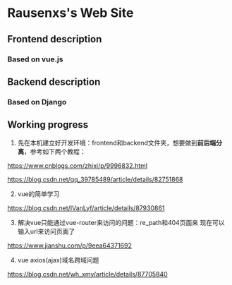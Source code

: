 # Rausenxs's Web Site

## Frontend description

### Based on vue.js

## Backend description

### Based on Django

## Working progress

1. 先在本机建立好开发环境：frontend和backend文件夹，想要做到**前后端分离**，参考如下两个教程：

https://www.cnblogs.com/zhixi/p/9996832.html

https://blog.csdn.net/qq_39785489/article/details/82751868

2. vue的简单学习

https://blog.csdn.net/IVanLyf/article/details/87930861

3. 解决vue只能通过vue-router来访问的问题：re_path和404页面来
现在可以输入url来访问页面了

https://www.jianshu.com/p/9eea64371692

4. vue axios(ajax)域名跨域问题

https://blog.csdn.net/wh_xmy/article/details/87705840
